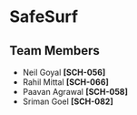 # SafeSurf
## Team Members
- Neil Goyal **[SCH-056]**   
- Rahil Mittal **[SCH-066]**
- Paavan Agrawal **[SCH-058]** 
- Sriman Goel **[SCH-082]**
